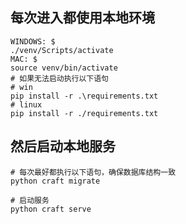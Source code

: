 ## 每次进入都使用本地环境
```
WINDOWS: $ 
./venv/Scripts/activate
MAC: $ 
source venv/bin/activate
# 如果无法启动执行以下语句
# win
pip install -r .\requirements.txt
# linux
pip install -r ./requirements.txt
```
## 然后启动本地服务
```
# 每次最好都执行以下语句，确保数据库结构一致
python craft migrate

# 启动服务
python craft serve
```
